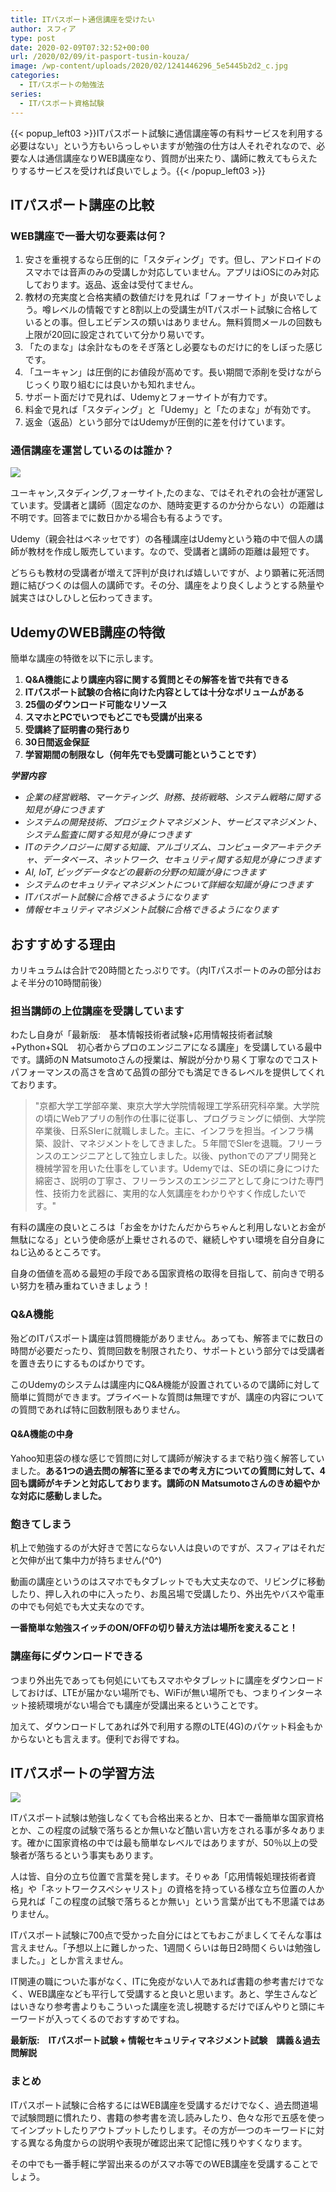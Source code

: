 ```yaml
---
title: ITパスポート通信講座を受けたい
author: スフィア
type: post
date: 2020-02-09T07:32:52+00:00
url: /2020/02/09/it-pasport-tusin-kouza/
image: /wp-content/uploads/2020/02/1241446296_5e5445b2d2_c.jpg
categories:
  - ITパスポートの勉強法
series:
  - ITパスポート資格試験
---
```

{{< popup_left03 >}}ITパスポート試験に通信講座等の有料サービスを利用する必要はない」という方もいらっしゃいますが勉強の仕方は人それぞれなので、必要な人は通信講座なりWEB講座なり、質問が出来たり、講師に教えてもらえたりするサービスを受ければ良いでしょう。{{< /popup_left03 >}}

## ITパスポート講座の比較

### WEB講座で一番大切な要素は何？

  1. 安さを重視するなら圧倒的に「スタディング」です。但し、アンドロイドのスマホでは音声のみの受講しか対応していません。アプリはiOSにのみ対応しております。返品、返金は受付てません。
  2. 教材の充実度と合格実績の数値だけを見れば「フォーサイト」が良いでしょう。噂レベルの情報ですと8割以上の受講生がITパスポート試験に合格しているとの事。但しエビデンスの類いはありません。無料質問メールの回数も上限が20回に設定されていて分かり易いです。
  3. 「たのまな」は余計なものをそぎ落とし必要なものだけに的をしぼった感じです。
  4. 「ユーキャン」は圧倒的にお値段が高めです。長い期間で添削を受けながらじっくり取り組むには良いかも知れません。
  5. サポート面だけで見れば、Udemyとフォーサイトが有力です。
  6. 料金で見れば「スタディング」と「Udemy」と「たのまな」が有効です。
  7. 返金（返品）という部分ではUdemyが圧倒的に差を付けています。

### 通信講座を運営しているのは誰か？

![](/wp-content/uploads/2020/02/man-wearing-gray-dress-shirt-and-blue-jeans-3184317-300x200.jpg)


ユーキャン,スタディング,フォーサイト,たのまな、ではそれぞれの会社が運営しています。受講者と講師（固定なのか、随時変更するのか分からない）の距離は不明です。回答までに数日かかる場合も有るようです。

Udemy（親会社はベネッセです）の各種講座はUdemyという箱の中で個人の講師が教材を作成し販売しています。なので、受講者と講師の距離は最短です。

どちらも教材の受講者が増えて評判が良ければ嬉しいですが、より顕著に死活問題に結びつくのは個人の講師です。その分、講座をより良くしようとする熱量や誠実さはひしひしと伝わってきます。

## UdemyのWEB講座の特徴

簡単な講座の特徴を以下に示します。

  1. **Q&A機能により講座内容に関する質問とその解答を皆で共有できる**
  2. **ITパスポート試験の合格に向けた内容としては十分なボリュームがある**
  3. **25個のダウンロード可能なリソース**
  4. **スマホとPCでいつでもどこでも受講が出来る**
  5. **受講終了証明書の発行あり**
  6. **30日間返金保証**
  7. **学習期間の制限なし（何年先でも受講可能ということです）**

<div class="what-you-get__title ">
  <em><strong>学習内容</strong></em>
</div>

<ul class="what-you-get__items ">
  <li class="what-you-get__item what-you-get__item--columns">
    <em><span class="udi udi-check what-you-get__icon"></span><span class="what-you-get__text">企業の経営戦略、マーケティング、財務、技術戦略、システム戦略に関する知見が身につきます</span></em>
  </li>
  <li class="what-you-get__item what-you-get__item--columns">
    <em><span class="udi udi-check what-you-get__icon"></span><span class="what-you-get__text">システムの開発技術、プロジェクトマネジメント、サービスマネジメント、システム監査に関する知見が身につきます</span></em>
  </li>
  <li class="what-you-get__item what-you-get__item--columns">
    <em><span class="udi udi-check what-you-get__icon"></span><span class="what-you-get__text">ITのテクノロジーに関する知識、アルゴリズム、コンピュータアーキテクチャ、データベース、ネットワーク、セキュリティ関する知見が身につきます</span></em>
  </li>
  <li class="what-you-get__item what-you-get__item--columns">
    <em><span class="udi udi-check what-you-get__icon"></span><span class="what-you-get__text">AI, IoT, ビッグデータなどの最新の分野の知識が身につきます</span></em>
  </li>
  <li class="what-you-get__item what-you-get__item--columns">
    <em><span class="udi udi-check what-you-get__icon"></span><span class="what-you-get__text">システムのセキュリティマネジメントについて詳細な知識が身につきます</span></em>
  </li>
  <li class="what-you-get__item what-you-get__item--columns">
    <em><span class="udi udi-check what-you-get__icon"></span><span class="what-you-get__text">ITパスポート試験に合格できるようになります</span></em>
  </li>
  <li class="what-you-get__item what-you-get__item--columns">
    <em><span class="udi udi-check what-you-get__icon"></span><span class="what-you-get__text">情報セキュリティマネジメント試験に合格できるようになります</span></em>
  </li>
</ul>

## <span id="i-2">おすすめする理由</span>

カリキュラムは合計で20時間とたっぷりです。（内ITパスポートのみの部分はおよそ半分の10時間前後）

### <span id="i-3"><strong>担当講師の上位講座を受講しています</strong></span>

わたし自身が「<span class="line-pink">最新版:　基本情報技術者試験+応用情報技術者試験+Python+SQL　初心者からプロのエンジニアになる講座」</span>を受講している最中です。講師のN Matsumotoさんの授業は、解説が分かり易く丁寧なのでコストパフォーマンスの高さを含めて品質の部分でも満足できるレベルを提供してくれております。


> "京都大学工学部卒業、東京大学大学院情報理工学系研究科卒業。大学院の頃にWebアプリの制作の仕事に従事し、プログラミングに傾倒、大学院卒業後、日系SIerに就職しました。主に、インフラを担当。インフラ構築、設計、マネジメントをしてきました。５年間でSIerを退職。フリーランスのエンジニアとして独立しました。以後、pythonでのアプリ開発と機械学習を用いた仕事をしています。Udemyでは、SEの頃に身につけた綿密さ、説明の丁寧さ、フリーランスのエンジニアとして身につけた専門性、技術力を武器に、実用的な人気講座をわかりやすく作成したいです。"



<span class="line-blue">有料の講座の良いところは「お金をかけたんだからちゃんと利用しないとお金が無駄になる」という使命感が上乗せされるので、継続しやすい環境を自分自身にねじ込めるところです。</span>

自身の価値を高める最短の手段である国家資格の取得を目指して、前向きで明るい努力を積み重ねていきましょう！

### <span id="QA">Q&A機能</span>

殆どのITパスポート講座は<span class="line-pink">質問機能がありません</span>。あっても、<span class="line-pink">解答までに数日の時間が必要</span>だったり、<span class="line-pink">質問回数を制限</span>されたり、サポートという部分では<span class="line-yellow">受講者を置き去りにするものばかり</span>です。

このUdemyのシステムは講座内にQ&A機能が設置されているので講師に対して簡単に質問ができます。プライベートな質問は無理ですが、講座の内容についての質問であれば特に回数制限もありません。

#### <span id="QA-2">Q&A機能の中身</span>

Yahoo知恵袋の様な感じで質問に対して講師が解決するまで粘り強く解答していました。**<span class="red">ある1つの過去問の解答に至るまでの考え方についての質問に対して、4回も講師がキチンと対応しております。講師のN Matsumotoさんのきめ細やかな対応に感動しました。</span>**

### <span id="i-4">飽きてしまう</span>

机上で勉強するのが大好きで苦にならない人は良いのですが、スフィアはそれだと欠伸が出て集中力が持ちません(^0^)

動画の講座というのはスマホでもタブレットでも大丈夫なので、リビングに移動したり、押し入れの中に入ったり、お風呂場で受講したり、外出先やバスや電車の中でも何処でも大丈夫なのです。

**一番簡単な勉強スイッチのON/OFFの切り替え方法は場所を変えること！**

### <span id="i-5">講座毎にダウンロードできる</span>

つまり外出先であっても何処にいてもスマホやタブレットに講座をダウンロードしておけば、LTEが届かない場所でも、WiFiが無い場所でも、つまり<span class="line-yellow">インターネット接続環境がない場合でも講座が受講出来る</span>ということです。

加えて、ダウンロードしてあれば外で利用する際のLTE(4G)のパケット料金もかからないとも言えます。便利でお得ですね。

## <span id="IT-2">ITパスポートの学習方法</span>

![](/wp-content/uploads/2020/02/women-wearing-white-long-sleeved-collared-shirt-holding-1037915-300x200.jpg)

ITパスポート試験は勉強しなくても合格出来るとか、日本で一番簡単な国家資格とか、この程度の試験で落ちるとか無いなど酷い言い方をされる事が多々あります。確かに国家資格の中では最も簡単なレベルではありますが、50％以上の受験者が落ちるという事実もあります。

人は皆、自分の立ち位置で言葉を発します。そりゃあ「応用情報処理技術者資格」や「ネットワークスペシャリスト」の資格を持っている様な立ち位置の人から見れば「この程度の試験で落ちるとか無い」という言葉が出ても不思議ではありません。

ITパスポート試験に700点で受かった自分にはとてもおこがましくてそんな事は言えません。「予想以上に難しかった、1週間くらいは毎日2時間くらいは勉強しました。」としか言えません。

IT関連の職についた事がなく、ITに免疫がない人であれば書籍の参考書だけでなく、WEB講座なども平行して受講すると良いと思います。あと、学生さんなどはいきなり参考書よりもこういった講座を流し視聴するだけでぼんやりと頭にキーワードが入ってくるのでおすすめですね。

<span class="a8ad 3b2TV26-g7-rPYFM6F"></span><script type="text/javascript" src="//statics.a8.net/ad/ad.js"></script><script type="text/javascript">a8adscript('body').showAd({"req": {"mat":"2ZH6XJ+E4HK0A+3L4M+BWGDT","alt":"商品リンク","id":"3b2TV26-g7-rPYFM6F"},"goods": {"ejp":"h"+"ttps://www.udemy.com/course/it-it-sf/","imu":"h"+"ttps://i.udemycdn.com/course/240x135/2508650_374e_8.jpg"}});</script>
<strong>最新版:　ITパスポート試験 + 情報セキュリティマネジメント試験　講義＆過去問解説</strong>

### <span id="i-6">まとめ</span>

ITパスポート試験に合格するにはWEB講座を受講するだけでなく、過去問道場で試験問題に慣れたり、書籍の参考書を流し読みしたり、色々な形で五感を使ってインプットしたりアウトプットしたりします。その方が一つのキーワードに対する異なる角度からの説明や表現が確認出来て記憶に残りやすくなります。

その中でも一番手軽に学習出来るのがスマホ等でのWEB講座を受講することでしょう。
